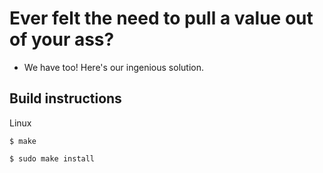Ever felt the need to pull a value out of your ass?
===================================================

- We have too! Here's our ingenious solution.

Build instructions
------------------
Linux

```$ make```

```$ sudo make install```
